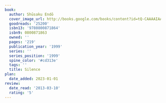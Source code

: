 ```yaml
---
book:
  author: Shūsaku Endō
  cover_image_url: http://books.google.com/books/content?id=tQ-CAAAAIAAJ&printsec=frontcover&img=1&zoom=1&source=gbs_api
  goodreads: '25200'
  isbn13: '9780800871864'
  isbn9: 0800871863
  owned: ''
  pages: '219'
  publication_year: '1999'
  series: ''
  series_position: '1999'
  spine_color: '#cd313e'
  tags: ''
  title: Silence
plan:
  date_added: 2023-01-01
review:
  date_read: '2013-03-10'
  rating: '5'
---
```

